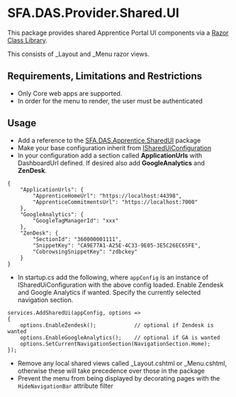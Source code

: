 # SFA.DAS.Provider.Shared.UI

This package provides shared Apprentice Portal UI components via a [Razor Class Library](https://docs.microsoft.com/en-us/aspnet/core/razor-pages/ui-class?view=aspnetcore-3.1&tabs=visual-studio).

This consists of _Layout and _Menu razor views.

## Requirements, Limitations and Restrictions

* Only Core web apps are supported.
* In order for the menu to render, the user must be authenticated

## Usage

* Add a reference to the [SFA.DAS.Apprentice.SharedUI](https://www.nuget.org/packages/SFA.DAS.Apprentice.SharedUI/) package
* Make your base configuration inherit from [ISharedUiConfiguration](https://github.com/SkillsFundingAgency/das-apprentice-portal-web/tree/main/src/SFA.DAS.Apprentice.SharedUi/ISharedUiConfiguration.cs)
* In your configuration add a section called **ApplicationUrls** with DashboardUrl defined.  If desired also add **GoogleAnalytics** and **ZenDesk**.
```
{ 
    "ApplicationUrls": {
        "ApprenticeHomeUrl": "https://localhost:44398",
        "ApprenticeCommitmentsUrl": "https://localhost:7000"
    },
    "GoogleAnalytics": {
        "GoogleTagManagerId": "xxx"
    },
    "ZenDesk": {
        "SectionId": "360000001111",
        "SnippetKey": "CA9E77A1-A25E-4C33-9E05-3E5C26EC65FE",
        "CobrowsingSnippetKey": "zdbckey"
    }
}
```
* In startup.cs add the following, where `appConfig` is an instance of ISharedUiConfiguration with the above config loaded.  Enable Zendesk and Google Analytics if wanted.  Specify the currently selected navigation section.
```
services.AddSharedUi(appConfig, options =>
{
    options.EnableZendesk();            // optional if Zendesk is wanted
    options.EnableGoogleAnalytics();    // optional if GA is wanted
    options.SetCurrentNavigationSection(NavigationSection.Home);
});
```
* Remove any local shared views called \_Layout.cshtml or \_Menu.cshtml, otherwise these will take precedence over those in the package
* Prevent the menu from being displayed by decorating pages with the `HideNavigationBar` attribute filter
